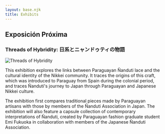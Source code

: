 ```yaml
---
layout: base.njk
title: Exhibits
---
```


<div class="content-container">

## Exposición Próxima
### Threads of Hybridity: 日系とニャンドゥティの物語

<img src="/images/background/flyer.png" alt="Threads of Hybridity" class="flyer" loading="lazy">

This exhibition explores the links between Paraguayan Ñanduti lace and the cultural identity of the Nikkei community. It traces the origins of this craft, which was introduced to Paraguay from Spain during the colonial period, and traces Ñanduti's journey to Japan through Paraguayan and Japanese Nikkei culture.

The exhibition first compares traditional pieces made by Paraguayan artisans with those by members of the Ñanduti Association in Japan. The exhibition will also feature a capsule collection of contemporary interpretations of Ñanduti, created by Paraguayan fashion graduate student Emi Fukuoka in collaboration with members of the Japanese Ñanduti Association.

</div>

